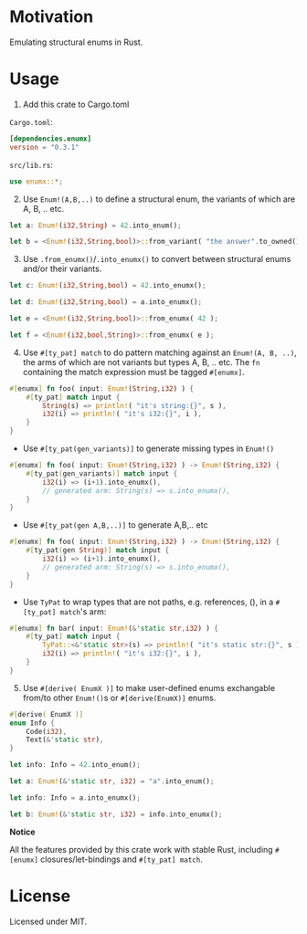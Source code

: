 # Motivation

Emulating structural enums in Rust.

# Usage

1. Add this crate to Cargo.toml

`Cargo.toml`:

```toml
[dependencies.enumx]
version = "0.3.1"
```

`src/lib.rs`:

```rust
use enumx::*;
```

2. Use `Enum!(A,B,..)` to define a structural enum, the variants of which are
A, B, .. etc.

```rust
let a: Enum!(i32,String) = 42.into_enum();

let b = <Enum!(i32,String,bool)>::from_variant( "the answer".to_owned() );
```

3. Use `.from_enumx()`/`.into_enumx()` to convert between structural enums
and/or their variants.

```rust
let c: Enum!(i32,String,bool) = 42.into_enumx();

let d: Enum!(i32,String,bool) = a.into_enumx();

let e = <Enum!(i32,String,bool)>::from_enumx( 42 );

let f = <Enum!(i32,bool,String)>::from_enumx( e );
```

4. Use `#[ty_pat] match` to do pattern matching against an `Enum!(A, B, ..)`,
the arms of which are not variants but types A, B, .. etc. The `fn` containing
the match expression must be tagged `#[enumx]`.

```rust
#[enumx] fn foo( input: Enum!(String,i32) ) {
    #[ty_pat] match input {
        String(s) => println!( "it's string:{}", s ),
        i32(i) => println!( "it's i32:{}", i ),
    }
}
```

- Use `#[ty_pat(gen_variants)]` to generate missing types in `Enum!()`

```rust
#[enumx] fn foo( input: Enum!(String,i32) ) -> Enum!(String,i32) {
    #[ty_pat(gen_variants)] match input {
        i32(i) => (i+1).into_enumx(),
        // generated arm: String(s) => s.into_enumx(),
    }
}
```

- Use `#[ty_pat(gen A,B,..)]` to generate A,B,.. etc

```rust
#[enumx] fn foo( input: Enum!(String,i32) ) -> Enum!(String,i32) {
    #[ty_pat(gen String)] match input {
        i32(i) => (i+1).into_enumx(),
        // generated arm: String(s) => s.into_enumx(),
    }
}
```

- Use `TyPat` to wrap types that are not paths, e.g. references, (), in a
`#[ty_pat] match`'s arm:

```rust
#[enumx] fn bar( input: Enum!(&'static str,i32) ) {
    #[ty_pat] match input {
        TyPat::<&'static str>(s) => println!( "it's static str:{}", s ),
        i32(i) => println!( "it's i32:{}", i ),
    }
}
```

5. Use `#[derive( EnumX )]` to make user-defined enums exchangable from/to other
`Enum!()`s or `#[derive(EnumX)]` enums.

```rust
#[derive( EnumX )]
enum Info {
    Code(i32),
    Text(&'static str),
}

let info: Info = 42.into_enum();

let a: Enum!(&'static str, i32) = "a".into_enum();

let info: Info = a.into_enumx();

let b: Enum!(&'static str, i32) = info.into_enumx();
```

**Notice**

All the features provided by this crate work with stable Rust, including
`#[enumx]` closures/let-bindings and `#[ty_pat] match`.

# License

Licensed under MIT.
